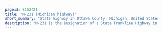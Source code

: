 ```yaml
---
pageid: 8152421
title: "M-231 (Michigan highway)"
short_summary: "State highway in Ottawa County, Michigan, United States"
description: "M-231 is the Designation of a State Trunkline Highway in the lower Peninsula of the us State of Michigan which serves as a partial Bypass to us highway 31 around grand Haven. This Highway was built South of interstate 96 as an additional Crossing over the grand River. The Route runs from the m-45 Northward and across the River to a Connection with i-96 near the current m-104 Interchange."
---
```

